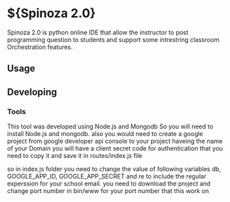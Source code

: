 

# ${Spinoza 2.0}
Spinoza 2.0 is python online IDE that allow the instructor to post programming question to students and support some intrestring classroom Orchestration features.


## Usage



## Developing



### Tools
This tool was developed using Node.js and Mongodb
So you will need to install Node.js  and mongodb. 
also you would need to create a google project from google developer api console to your project haveing the name of your Domain
you will have a client secret code for authentication that you need to copy it and save it in routes/index.js file

so in index.js folder you need to change the value of following variables db, GOOGLE_APP_ID, GOOGLE_APP_SECRET and re to include the regular experssion for your school email.
you need to download the project and change port number in bin/www for your port number that this work on


